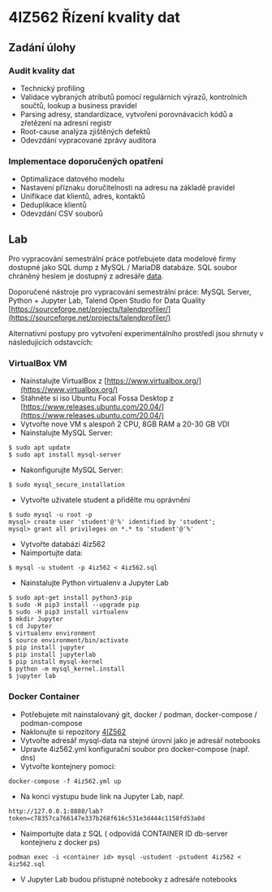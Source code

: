 # 4IZ562 Řízení kvality dat

## Zadání úlohy

### Audit kvality dat
* Technický profiling
* Validace vybraných atributů pomocí regulárních výrazů, kontrolních součtů, lookup a business pravidel
* Parsing adresy, standardizace, vytvoření porovnávacích kódů a zřetězení na adresní registr
* Root-cause analýza zjištěných defektů
* Odevzdání vypracované zprávy auditora

### Implementace doporučených opatření
* Optimalizace datového modelu
* Nastavení příznaku doručitelnosti na adresu na základě pravidel
* Unifikace dat klientů, adres, kontaktů
* Deduplikace klientů
* Odevzdání CSV souborů

## Lab

Pro vypracování semestrální práce potřebujete data modelové firmy dostupné jako SQL dump z MySQL / MariaDB databáze. SQL soubor chráněný heslem je dostupný z adresáře [data](data/4iz562.zip).

Doporučené nástroje pro vypracování semestrální práce: MySQL Server, Python + Jupyter Lab, Talend Open Studio for Data Quality [https://sourceforge.net/projects/talendprofiler/](https://sourceforge.net/projects/talendprofiler/)

Alternativní postupy pro vytvoření experimentálního prostředí jsou shrnuty v následujících odstavcích: 

### VirtualBox VM

* Nainstalujte VirtualBox z [https://www.virtualbox.org/](https://www.virtualbox.org/)
* Stáhněte si iso Ubuntu Focal Fossa Desktop z [https://www.releases.ubuntu.com/20.04/](https://www.releases.ubuntu.com/20.04/)
* Vytvořte nove VM s alespoň 2 CPU, 8GB RAM a 20-30 GB VDI
* Nainstalujte MySQL Server:
```
$ sudo apt update
$ sudo apt install mysql-server
```
* Nakonfigurujte MySQL Server:
```
$ sudo mysql_secure_installation
```
* Vytvořte uživatele student a přidělte mu oprávnění
```
$ sudo mysql -u root -p
mysql> create user 'student'@'%' identified by 'student';
mysql> grant all privileges on *.* to 'student'@'%'
```
* Vytvořte databázi 4iz562
* Naimportujte data:
```
$ mysql -u student -p 4iz562 < 4iz562.sql
```
* Nainstalujte Python virtualenv a Jupyter Lab
```
$ sudo apt-get install python3-pip
$ sudo -H pip3 install --upgrade pip
$ sudo -H pip3 install virtualenv
$ mkdir Jupyter
$ cd Jupyter
$ virtualenv environment
$ source environment/bin/activate
$ pip install jupyter
$ pip install jupyterlab
$ pip install mysql-kernel
$ python -m mysql_kernel.install
$ jupyter lab
```
### Docker Container

* Potřebujete mít nainstalovaný git, docker / podman, docker-compose / podman-compose
* Naklonujte si repozitory [4IZ562](https://github.com/dpejcoch/4IZ562)
* Vytvořte adresář mysql-data na stejné úrovni jako je adresář notebooks
* Upravte 4iz562.yml konfigurační soubor pro docker-compose (např. dns)
* Vytvořte kontejnery pomocí:
```
docker-compose -f 4iz562.yml up
```
* Na konci výstupu bude link na Jupyter Lab, např.
```
http://127.0.0.1:8888/lab?token=c78357ca766147e337b268f616c531e3d444c1158fd53a0d
```
* Naimportujte data z SQL (<container id> odpovídá CONTAINER ID db-server kontejneru z docker ps)
```
podman exec -i <container id> mysql -ustudent -pstudent 4iz562 < 4iz562.sql
```
* V Jupyter Lab budou přístupné notebooky z adresáře notebooks

